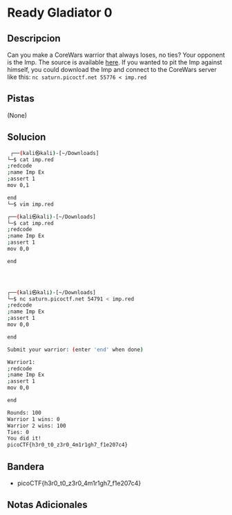 # Ready Gladiator 0

## Descripcion

Can you make a CoreWars warrior that always loses, no ties? Your opponent is the Imp. The source is available [here](https://artifacts.picoctf.net/c/309/imp.red). If you wanted to pit the Imp against himself, you could download the Imp and connect to the CoreWars server like this: `nc saturn.picoctf.net 55776 < imp.red`
## Pistas
(None)
## Solucion 
```bash
 ┌──(kali㉿kali)-[~/Downloads]
└─$ cat imp.red
;redcode
;name Imp Ex
;assert 1
mov 0,1

end                                                                    ┌──(alexia㉿alexHM)-[~/Downloads]
└─$ vim imp.red

┌──(kali㉿kali)-[~/Downloads]
└─$ cat imp.red
;redcode
;name Imp Ex
;assert 1
mov 0,0

end



                                                                                                      
┌──(kali㉿kali)-[~/Downloads]
└─$ nc saturn.picoctf.net 54791 < imp.red
;redcode
;name Imp Ex
;assert 1
mov 0,0

end

Submit your warrior: (enter 'end' when done)

Warrior1:
;redcode
;name Imp Ex
;assert 1
mov 0,0

end

Rounds: 100
Warrior 1 wins: 0
Warrior 2 wins: 100
Ties: 0
You did it!
picoCTF{h3r0_t0_z3r0_4m1r1gh7_f1e207c4}


```
## Bandera
* picoCTF{h3r0_t0_z3r0_4m1r1gh7_f1e207c4}

## Notas Adicionales 

